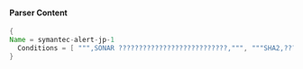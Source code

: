 #### Parser Content
```Java
{
Name = symantec-alert-jp-1
  Conditions = [ """,SONAR ???????????????????????????,""", """SHA2,?????????""" ]
}
```